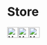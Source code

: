 # Store

<img src="https://raw.githubusercontent.com/Tarikul-Islam-Anik/Animated-Fluent-Emojis/master/Emojis/People%20with%20activities/Man%20in%20Tuxedo%20Light%20Skin%20Tone.png" alt="Man in Tuxedo Light Skin Tone" width="25" height="25" /><img src="https://raw.githubusercontent.com/Tarikul-Islam-Anik/Animated-Fluent-Emojis/master/Emojis/People%20with%20activities/Man%20in%20Tuxedo%20Light%20Skin%20Tone.png" alt="Man in Tuxedo Light Skin Tone" width="25" height="25" /><img src="https://raw.githubusercontent.com/Tarikul-Islam-Anik/Animated-Fluent-Emojis/master/Emojis/People%20with%20activities/Man%20in%20Tuxedo%20Light%20Skin%20Tone.png" alt="Man in Tuxedo Light Skin Tone" width="25" height="25" />


